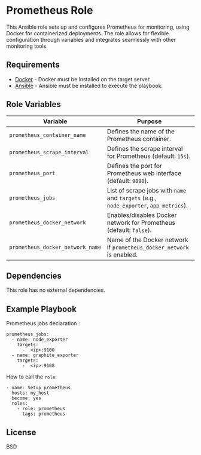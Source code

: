 Prometheus Role
=========

This Ansible role sets up and configures Prometheus for monitoring, using Docker for containerized deployments. The role allows for flexible configuration through variables and integrates seamlessly with other monitoring tools.

Requirements
------------

- [Docker](https://docs.docker.com/engine/install/) - Docker must be installed on the target server.
- [Ansible](https://docs.ansible.com/) - Ansible must be installed to execute the playbook.

Role Variables
--------------

| Variable                        | Purpose                                                                 |
|----------------------------------|-------------------------------------------------------------------------|
| `prometheus_container_name`      | Defines the name of the Prometheus container.                           |
| `prometheus_scrape_interval`     | Defines the scrape interval for Prometheus (default: `15s`).            |
| `prometheus_port`                | Defines the port for Prometheus web interface (default: `9090`).        |
| `prometheus_jobs`                | List of scrape jobs with `name` and `targets` (e.g., `node_exporter`, `app_metrics`). |
| `prometheus_docker_network`      | Enables/disables Docker network for Prometheus (default: `false`).      |
| `prometheus_docker_network_name` | Name of the Docker network if `prometheus_docker_network` is enabled.   |

Dependencies
------------

This role has no external dependencies.

Example Playbook
----------------

Prometheus jobs declaration :

```
prometheus_jobs:
  - name: node_exporter
    targets:
      -  <ip>:9100
  - name: graphite_exporter
    targets:
      -  <ip>:9108
```

How to call the `role`: 

```
- name: Setup prometheus
  hosts: my_host 
  become: yes
  roles:
    - role: prometheus
      tags: prometheus
```

License
-------

BSD
